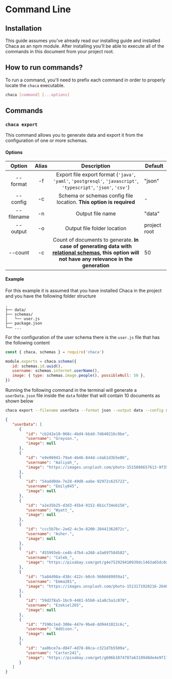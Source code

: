 # Command Line

## Installation

This guide assumes you've already read our installing guide and installed Chaca as an npm module. After installing you'll be able to execute all of the commands in this document from your project root.

## How to run commands?

To run a command, you'll need to prefix each command in order to properly locate the `chaca` executable.

```bash
chaca [command] [...options]
```

## Commands

### `chaca export`

This command allows you to generate data and export it from the configuration of one or more schemas.

#### Options

|   Option   | Alias |                                                                                        Description                                                                                        | Default      |
| :--------: | :---: | :---------------------------------------------------------------------------------------------------------------------------------------------------------------------------------------: | ------------ |
|  --format  |  -f   |                                     Export file export format (`'java'`, `'yaml'`, `'postgresql'`, `'javascript'`, `'typescript'`, `'json'`, `'csv'`)                                     | "json"       |
|  --config  |  -c   |                                                            Schema or schemas config file location. **This option is required**                                                            | -            |
| --filename |  -n   |                                                                                     Output file name                                                                                      | "data"       |
|  --output  |  -o   |                                                                                Output file folder location                                                                                | project root |
|  --count   |  -c   | Count of documents to generate. **In case of generating data with [relational schemas](/relational-schemas/multi-generate), this option will not have any relevance in the generation** | 50           |

#### Example

For this example it is assumed that you have installed Chaca in the project and you have the following folder structure

```shell
.
├── data/
├── schemas/
│   └── user.js
├── package.json
└── ...
```

For the configuration of the user schema there is the `user.js` file that has the following content

```js title=user.js
const { chaca, schemas } = require('chaca')

module.exports = chaca.schema({
   id: schemas.id.uuid(),
   username: schemas.internet.userName(),
   image: { type: schemas.image.people(), possibleNull: 50 },
})
```

Running the following command in the terminal will generate a `userData.json` file inside the `data` folder that will contain 10 documents as shown below

```bash
chaca export --filename userData --format json --output data --config schemas/user.js --count 10
```

```json
{
   "userData": [
      {
         "id": "cb242e10-968c-4bd4-bbdd-7d640216c9be",
         "username": "Grayson.",
         "image": null
      },
      {
         "id": "e9e96941-79a4-4b46-844d-cdab1d3b5e86",
         "username": "Aaliyah_",
         "image": "https://images.unsplash.com/photo-1515886657613-9f3515b0c78f?crop=entropy&cs=tinysrgb&fm=jpg&ixid=MnwzNTM2NjZ8MHwxfHNlYXJjaHw2MXx8cGVvcGxlfGVufDB8fHx8MTY2Njk3MDgzMw&ixlib=rb-4.0.3&q=80"
      },
      {
         "id": "54add0de-7e28-49d8-aabe-92972c625722",
         "username": "Emily845",
         "image": null
      },
      {
         "id": "a1e35b25-d3d3-45b4-9152-6b1c734eb156",
         "username": "Wyatt_",
         "image": null
      },
      {
         "id": "ccc5b7bc-2ed2-4c3e-8200-20441362072c",
         "username": "Asher.",
         "image": null
      },
      {
         "id": "455993eb-ce4b-47b4-a268-a3a697584582",
         "username": "Caleb_",
         "image": "https://pixabay.com/get/g4e752929410939dc1463a65dc0a54c261625b8d5f5d599bf6f7e0125ce9e64c9a10dae89559975a0811cccb5b087df519067e775815e81825e2962cf1f35cb4f_1280.jpg"
      },
      {
         "id": "5a84d98a-d38c-422c-b0c6-5606689959a1",
         "username": "Emma281",
         "image": "https://images.unsplash.com/photo-1513171920216-2640b288471b?crop=entropy&cs=tinysrgb&fm=jpg&ixid=MnwzNTM2NjZ8MHwxfHNlYXJjaHwxN3x8cGVvcGxlfGVufDB8fHx8MTY2Njk3MDgzMA&ixlib=rb-4.0.3&q=80"
      },
      {
         "id": "59d278a5-1bc9-4481-b5b0-a1a8c5a1c078",
         "username": "Ezekiel265",
         "image": null
      },
      {
         "id": "7590c1ed-300e-447e-9be8-dd9441022c6c",
         "username": "Addison.",
         "image": null
      },
      {
         "id": "aa0bce7a-d847-4d78-86ca-c321d7b5509a",
         "username": "Carter241",
         "image": "https://pixabay.com/get/g606b1874787a63109d8de4e9f172fd1ac99e1db160fc09e194de271ff8e3a32b80c50c6c1d294586d8b91484386ed730c9b07f9dd3f017c815ea1fefce8af529_1280.jpg"
      }
   ]
}
```
